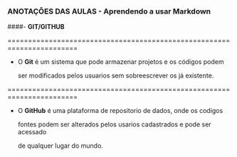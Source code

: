 ### ANOTAÇÕES DAS AULAS - Aprendendo a usar Markdown

####- **GIT/GITHUB**

=======================================================================

- O **Git** é um sistema que pode armazenar projetos e os códigos podem
 
  ser modificados pelos usuarios sem sobreescrever os já existente.

=======================================================================

- O **GitHub** é uma plataforma de repositorio de dados, onde os codigos 

  fontes podem ser alterados pelos usarios cadastrados e pode ser acessado
  
  de qualquer lugar do mundo.
